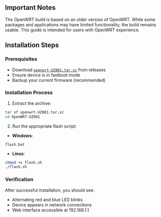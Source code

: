 &nbsp;

## Important Notes

The OpenWRT build is based on an older version of OpenWRT. While some packages and applications may have limited functionality, the build remains usable. This guide is intended for users with OpenWRT experience.

## Installation Steps

### Prerequisites

- Download [`openwrt-UZ801.tar.xz`](https://github.com/AlienWolfX/UZ801-USB_MODEM/releases) from releases
- Ensure device is in fastboot mode
- Backup your current firmware (recommended)

### Installation Process

1. Extract the archive:

```bash
tar xf openwrt-UZ801.tar.xz
cd OpenWRT-UZ801
```

2. Run the appropriate flash script:

- **Windows**:

```batch
flash.bat
```

- **Linux**:

```bash
chmod +x flash.sh
./flash.sh
```

### Verification

After successful installation, you should see:

- Alternating red and blue LED blinks
- Device appears in network connections
- Web interface accessible at 192.168.1.1

